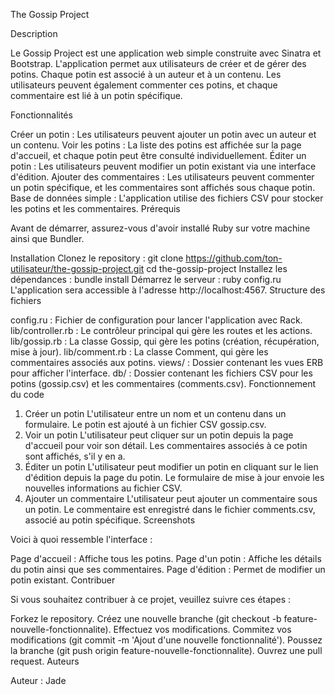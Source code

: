 The Gossip Project

Description

Le Gossip Project est une application web simple construite avec Sinatra et Bootstrap. L'application permet aux utilisateurs de créer et de gérer des potins. Chaque potin est associé à un auteur et à un contenu. Les utilisateurs peuvent également commenter ces potins, et chaque commentaire est lié à un potin spécifique.

Fonctionnalités

Créer un potin : Les utilisateurs peuvent ajouter un potin avec un auteur et un contenu.
Voir les potins : La liste des potins est affichée sur la page d'accueil, et chaque potin peut être consulté individuellement.
Éditer un potin : Les utilisateurs peuvent modifier un potin existant via une interface d'édition.
Ajouter des commentaires : Les utilisateurs peuvent commenter un potin spécifique, et les commentaires sont affichés sous chaque potin.
Base de données simple : L'application utilise des fichiers CSV pour stocker les potins et les commentaires.
Prérequis

Avant de démarrer, assurez-vous d'avoir installé Ruby sur votre machine ainsi que Bundler.

Installation
Clonez le repository :
git clone https://github.com/ton-utilisateur/the-gossip-project.git
cd the-gossip-project
Installez les dépendances :
bundle install
Démarrez le serveur :
ruby config.ru
L'application sera accessible à l'adresse http://localhost:4567.
Structure des fichiers

config.ru : Fichier de configuration pour lancer l'application avec Rack.
lib/controller.rb : Le contrôleur principal qui gère les routes et les actions.
lib/gossip.rb : La classe Gossip, qui gère les potins (création, récupération, mise à jour).
lib/comment.rb : La classe Comment, qui gère les commentaires associés aux potins.
views/ : Dossier contenant les vues ERB pour afficher l'interface.
db/ : Dossier contenant les fichiers CSV pour les potins (gossip.csv) et les commentaires (comments.csv).
Fonctionnement du code

1. Créer un potin
L'utilisateur entre un nom et un contenu dans un formulaire.
Le potin est ajouté à un fichier CSV gossip.csv.
2. Voir un potin
L'utilisateur peut cliquer sur un potin depuis la page d'accueil pour voir son détail.
Les commentaires associés à ce potin sont affichés, s'il y en a.
3. Éditer un potin
L'utilisateur peut modifier un potin en cliquant sur le lien d'édition depuis la page du potin.
Le formulaire de mise à jour envoie les nouvelles informations au fichier CSV.
4. Ajouter un commentaire
L'utilisateur peut ajouter un commentaire sous un potin.
Le commentaire est enregistré dans le fichier comments.csv, associé au potin spécifique.
Screenshots

Voici à quoi ressemble l'interface :

Page d'accueil : Affiche tous les potins.
Page d'un potin : Affiche les détails du potin ainsi que ses commentaires.
Page d'édition : Permet de modifier un potin existant.
Contribuer

Si vous souhaitez contribuer à ce projet, veuillez suivre ces étapes :

Forkez le repository.
Créez une nouvelle branche (git checkout -b feature-nouvelle-fonctionnalite).
Effectuez vos modifications.
Commitez vos modifications (git commit -m 'Ajout d\'une nouvelle fonctionnalité').
Poussez la branche (git push origin feature-nouvelle-fonctionnalite).
Ouvrez une pull request.
Auteurs

Auteur : Jade